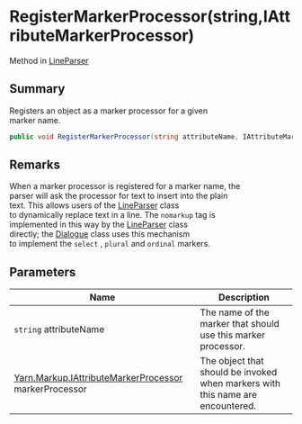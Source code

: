 # RegisterMarkerProcessor(string,IAttributeMarkerProcessor)

Method in [LineParser](yarn.markup.lineparser.md)

## Summary

Registers an object as a marker processor for a given\
marker name.

```csharp
public void RegisterMarkerProcessor(string attributeName, IAttributeMarkerProcessor markerProcessor)
```

## Remarks

When a marker processor is registered for a marker name, the\
parser will ask the processor for text to insert into the plain\
text. This allows users of the [LineParser](yarn.markup.lineparser.md) class\
to dynamically replace text in a line. The `nomarkup` tag is\
implemented in this way by the [LineParser](yarn.markup.lineparser.md) class\
directly; the [Dialogue](yarn.dialogue.md) class uses this mechanism\
to implement the `select` , `plural` and `ordinal` markers.

## Parameters

| Name                                                                                              | Description                                                                    |
| ------------------------------------------------------------------------------------------------- | ------------------------------------------------------------------------------ |
| `string` attributeName                                                                            | The name of the marker that should use this marker processor.                  |
| [Yarn.Markup.IAttributeMarkerProcessor](yarn.markup.iattributemarkerprocessor.md) markerProcessor | The object that should be invoked when markers with this name are encountered. |
